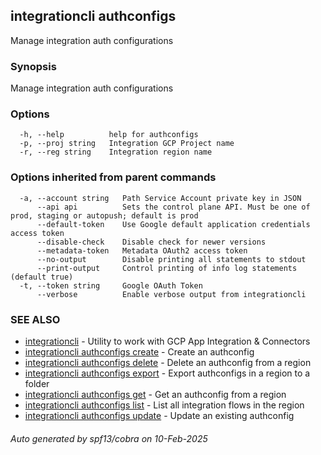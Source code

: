## integrationcli authconfigs

Manage integration auth configurations

### Synopsis

Manage integration auth configurations

### Options

```
  -h, --help          help for authconfigs
  -p, --proj string   Integration GCP Project name
  -r, --reg string    Integration region name
```

### Options inherited from parent commands

```
  -a, --account string   Path Service Account private key in JSON
      --api api          Sets the control plane API. Must be one of prod, staging or autopush; default is prod
      --default-token    Use Google default application credentials access token
      --disable-check    Disable check for newer versions
      --metadata-token   Metadata OAuth2 access token
      --no-output        Disable printing all statements to stdout
      --print-output     Control printing of info log statements (default true)
  -t, --token string     Google OAuth Token
      --verbose          Enable verbose output from integrationcli
```

### SEE ALSO

* [integrationcli](integrationcli.md)	 - Utility to work with GCP App Integration & Connectors
* [integrationcli authconfigs create](integrationcli_authconfigs_create.md)	 - Create an authconfig
* [integrationcli authconfigs delete](integrationcli_authconfigs_delete.md)	 - Delete an authconfig from a region
* [integrationcli authconfigs export](integrationcli_authconfigs_export.md)	 - Export authconfigs in a region to a folder
* [integrationcli authconfigs get](integrationcli_authconfigs_get.md)	 - Get an authconfig from a region
* [integrationcli authconfigs list](integrationcli_authconfigs_list.md)	 - List all integration flows in the region
* [integrationcli authconfigs update](integrationcli_authconfigs_update.md)	 - Update an existing authconfig

###### Auto generated by spf13/cobra on 10-Feb-2025
